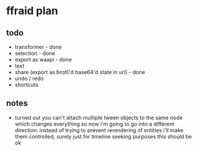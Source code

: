# ffraid plan

## todo
- transformer - done
- selection - done
- export as waapi - done
- text
- share (export as brotli'd base64'd state in url) - done
- undo / redo
- shortcuts

## notes
- turned out you can't attach multiple tween objects to the same node which changes everything so now i'm going to go into a different direction: instead of trying to prevent rerendering of entities i'll make them controlled, surely just for timeline seeking purposes this should be ok
